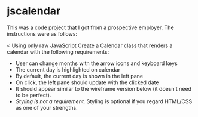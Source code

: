 jscalendar
==========

This was a code project that I got from a prospective employer.  The instructions were as follows:

<
Using only raw JavaScript Create a Calendar class that renders a calendar with the following requirements:

* User can change months with the arrow icons and keyboard keys
* The current day is highlighted on calendar
* By default, the current day is shown in the left pane
* On click, the left pane should update with the clicked date
* It should appear similar to the wireframe version below (it doesn’t need to be perfect).
* _Styling is not a requirement._ Styling is optional if you regard HTML/CSS as one of your strengths.
>